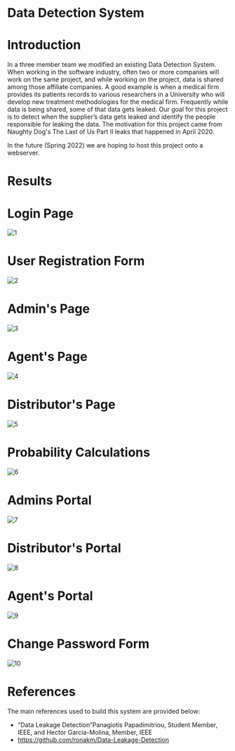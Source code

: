 # Data Detection System

# Introduction 
In a three member team we modified an existing Data Detection System. When working in the software industry, often two or more companies will work on the same project, and while working on the project, data is shared among those affiliate companies. A good example is when a medical firm provides its patients records to various researchers in a University who will develop new treatment methodologies for the medical firm. Frequently while data is being shared, some of that data gets leaked. Our goal for this project is to detect when the supplier’s data gets leaked and identify the people responsible for leaking the data. The motivation for this project came from Naughty Dog's The Last of Us Part II leaks that happened in April 2020.

In the future (Spring 2022) we are hoping to host this project onto a webserver. 


# Results
# Login Page
![1](https://user-images.githubusercontent.com/62857780/105228535-a6354980-5b30-11eb-827a-d612a892869c.JPG)
# User Registration Form
![2](https://user-images.githubusercontent.com/62857780/105228578-b51bfc00-5b30-11eb-8a05-77cabd182739.JPG)
# Admin's Page
![3](https://user-images.githubusercontent.com/62857780/105228579-b51bfc00-5b30-11eb-959c-14e156466b6e.JPG)
# Agent's Page
![4](https://user-images.githubusercontent.com/62857780/105228580-b51bfc00-5b30-11eb-84b4-2a701fe89357.JPG)
# Distributor's Page
![5](https://user-images.githubusercontent.com/62857780/105228581-b5b49280-5b30-11eb-8711-b36f2eacbf7d.JPG)
# Probability Calculations
![6](https://user-images.githubusercontent.com/62857780/105228582-b5b49280-5b30-11eb-8ece-1aa2516bdda4.JPG)
# Admins Portal
![7](https://user-images.githubusercontent.com/62857780/105228583-b5b49280-5b30-11eb-9e30-14234e792d03.JPG)
# Distributor's Portal
![8](https://user-images.githubusercontent.com/62857780/105228584-b5b49280-5b30-11eb-8837-ba114f23b2ac.JPG)
# Agent's Portal
![9](https://user-images.githubusercontent.com/62857780/105228586-b5b49280-5b30-11eb-8595-b37b63ba6e75.JPG)
# Change Password Form
![10](https://user-images.githubusercontent.com/62857780/105228587-b64d2900-5b30-11eb-8fb9-0a2f4e018a73.JPG)


# References
The main references used to build this system are provided below:

- “Data Leakage Detection”Panagiotis Papadimitriou, Student Member, IEEE, and Hector Garcia-Molina, Member, IEEE
- https://github.com/ronakm/Data-Leakage-Detection
